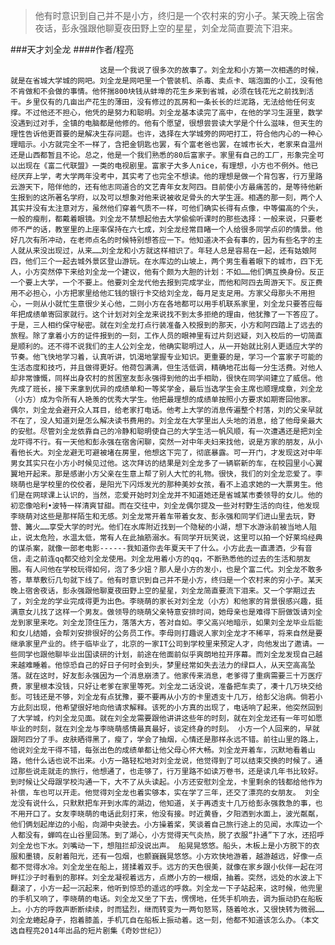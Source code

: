 > 他有时意识到自己并不是小方，终归是一个农村来的穷小子。某天晚上宿舍夜话，彭永强跟他聊夏夜田野上空的星星，刘全龙简直要流下泪来。

###天才刘全龙
####作者/程亮

						这是一个我说了很多次的故事了。刘全龙和小方第一次相遇的时候，就是在省城大学城的网吧。刘全龙是网吧里一个管装机、杀毒、卖点卡、端泡面的小工，没有他不肯做和不会做的事情。他怀揣800块钱从蚌埠的花生乡来到省城，必须在钱花光之前找到活干。乡里仅有的几亩出产花生的薄田，没有修过的瓦房和一条长长的烂泥路，无法给他任何支撑。不过他还不担心，他凭的是努力和聪明。刘全龙基本读完了高中，在他的学习生涯里，数学没遇到过对手，全镇的电脑都是他修的。他有个愿望，很想尝尝读大学是个什么滋味，但天生的理性告诉他更首要的是解决生存问题。也许，选择在大学城旁的网吧打工，符合他内心的一种心理暗示。小方就完全不一样了，含把金钥匙也罢，有个富老爸也罢，在城市长大，老家来自温州还是山西都暂且不论。总之，他是一个我们熟悉的80后富家子。家里有自己的工厂，形象完全可以出现在《富二代联盟》一类的电视剧里。富家子大多人nice，有理想，小方也不例外。他已经厌弃上学，考大学两年没考中，其实考了也完全不想读。他的理想是做一个背包客，行万里路云游天下，陪伴他的，还有他志同道合的文艺青年女友阿四。目前使小方最痛苦的，是等待他新生报到的这所著名学府，以及可以想象对他来说被收足骨头的大学生涯。相遇的那一刻，两个人其实并没有太注意对方，虽然他们穿着气质不一样，可他们确实长得有点像，中等偏高的个头，一般的瘦削，都戴着眼镜。刘全龙不禁想起他去大学偷偷听课时的那些选择：一般来说，只要老师不严的话，教室里的上座率保持在六七成，刘全龙经常目睹一个人给很多同学点卯的情景。他好几次有所冲动，在老师点名的时候特别想答应一下。他知道决不会有事的，因为有些名字的主人就从来没出现过，从来……刘全龙和小方就这样相识了。年轻人总是容易在一起，还有姑娘阿四，他们三个一起去城外景区登山游玩。在水库边的山坡上，两个男生看着眼下的城市，四下无人，小方突然停下来给刘全龙一个建议，他有个颇为大胆的计划：不如……他们俩互换身份。反正一个要上大学，一个不要上。他要刘全龙代他去报到完成学业，而他和阿四去周游天下。反正费用不必担心，小方把家里给他汇钱的银行卡交给刘全龙，每月足支足用。方家父母那头不用担心，一则从小就忙生意很少关心他，二则小方在各地都可以用手机联系家里，刘全龙只要答应每年把成绩单寄回家就行。这个计划对刘全龙来说找不到太多拒绝的理由，他犹豫了一下答应了。于是，三人相约保守秘密。就在刘全龙打点行装准备入校报到的那天，小方和阿四踏上了远去的旅程。除了拿着小方的证件报到的一刻，工作人员的眼神里有过片刻迟疑，刘入校后的一切简直是顺利的。还不得不说我们的主人公刘全龙，他确实聪明过人，从一开始就比别人更适应大学的节奏。他飞快地学习着，认真听讲，饥渴地掌握专业知识。更重要的是，学习一个富家子可能的生活态度和技巧，并且做得更好。他荷包满满，但生活低调，精确地花出每一分生活费。对他人却非常慷慨，同样出身农村的贫困室友彭永强得到他的出手相助，很快在同学间建立了威信。他先成了班长，接下来拿到优异的成绩单和一等奖学金，最后当选学生会主席也顺理成章，刘全龙（小方）成为令所有人艳羡的优秀大学生。他把最理想的成绩单按照小方要求如期寄回他家。 偶尔，刘全龙会避开众人耳目，给老家打电话。他考上大学的消息传遍整个村落，刘的父亲早就不在了，没人知道刘是怎么解决读书费用的。刘全龙在大学里出人头地的消息，给了他母亲最大的安慰。尽管刘全龙依靠自己的冷静和聪明使自己的大学生活一帆风顺，有一次遭遇还是把刘全龙吓得不行。有一天他和彭永强在宿舍闲聊，突然一对中年夫妇来找他，说是方家的朋友，从小看他长大。刘全龙避无可避被堵在房里，他想这下完了，彻底暴露。可一开门，才发现这对中年男女其实只在小方小时候见过他。这次拜访的结果是刘全龙多了一辆崭新的车，在校园里小心翼翼地开起来。那是感谢小方父亲在生意上帮了别人大忙的礼物。很快，我们的刘全龙恋爱了。李晓萌也是学校里的佼佼者，是阳光下闪烁发光的那种美妙女孩，看不上追求她的一大票男生。他们是在网球课上认识的，当然，恋爱开始时刘全龙并不知道她还是省城某市委领导的女儿。他的初恋像哈利•波特一样清爽甘甜。而在交往中，刘全龙偶尔提及一些对村野生活的向往，他发现李晓萌对这些是那样陌生和无感。刘全龙常开着车带着女友、彭永强和同学们进山里去玩，野营、篝火……享受大学的时光。他们在水库附近找到一个隐秘的小湖，想下水游泳前被当地人阻止，说太危险，水温太低，常有人在此抽筋溺水。有同学开玩笑说，这里可以拍一个好莱坞经典的谋杀案，就像一部老电影------我知道你去年夏天干了什么。小方此去一直潇洒，少有音信，走之前连qq都交给刘全龙使用。刘全龙用着小方的qq，不断熟悉他的过去的生活和朋友圈。有人问他在学校玩得如何，泡了多少妞？那人是小方的发小，也是个富二代。刘全龙不敢多答，草草敷衍几句就下线了。他有时意识到自己并不是小方，终归是一个农村来的穷小子。某天晚上宿舍夜话，彭永强跟他聊夏夜田野上空的星星，刘全龙简直要流下泪来。又一个学期过去了，刘全龙的学业完成得更为出色。李晓萌的家长对刘全龙（小方）和他家的背景很感兴趣，挺满意女儿找了这样一个男友。做领导的晓萌父亲特意安排时间，她母亲也是难得下厨做饭请刘全龙到家里来吃。刘全龙顶住压力，落落大方，答对自如。李父高兴地暗示，如果刘全龙毕业后能和女儿结婚，会帮刘安排很好的公务员工作。李母则打趣说人家刘全龙才不稀罕，将来自然是要继承家里产业的。终于临毕业了，北京的一家IT公司到学校里来预定人才，向他发出了邀请。一些同学也跟他聊毕业出国读研的计划，前途在他面前似乎爽朗地拉开序幕。而刘全龙发现自己越来越难睡着。他惊恐自己的好日子何时会到头，梦里经常如失去法力的绿巨人，从天空高高坠落。就在这时，好友彭永强因为一个消息崩溃了。他家传来消息，老爹得了重病需要三十万医疗费，家里根本没钱，只好让老爹在家里等死。刘全龙二话没说，准备把车卖了，凑十几万块交给彭。可钱还是不够，刘全龙有点犹豫，要不要再从小方的卡里透支十几万，给彭父治病。倘若小方此刻出现，他希望很好地向他请求解释。该死的小方真的出现了，电话响了起来，他突然回到了大学城，约刘全龙见面。就在刘全龙需要跟他讲讲这些年的时刻，就在刘全龙还有一年可如愿毕业的时刻，就在刘全龙与李晓萌感情最真最好，谈定终身的时刻。 小方一个人回来的，早就跟阿四分了手。皮肤晒得黑了，瘦了，学会了抽烟，心情还是那样永远不错。前往山里的路上，他说刘全龙干得不错，每张出色的成绩单都让他父母心怀大畅。刘全龙开着车，沉默地看着山路，他什么话也说不出来。小方一路轻松地对刘全龙说，他觉得到了可以结束交换的时候了。通过那些说走就走的旅行，他想通了，也走够了，行万里路不如读万卷书，还是读几年书比较好。到时候让父母跟学校沟通一下，大不了从头读起。小方还安慰刘全龙，卡里剩余的钱都给他作为补偿，车也可以开走。他觉得刘全龙也着实够本，实在学了三年，还交了漂亮的女朋友。 刘全龙没有说什么，只默默把车开到水库的湖边，他知道，关于再透支十几万给彭永强救急的事，也不用开口了。女友李晓萌的电话此刻打来，他没有接。时近黄昏，夕阳洒到水面上，波光粼粼，他们俩划起岸边的小船，向湖中央驶去。小方操着桨，笑谈着自己旅行途上的见闻，水库边一个人都没有，蝉鸣在山谷里回荡。到了湖心，小方觉得天气炎热，脱了衣服“扑通”下了水，还招呼刘全龙也下水。刘嘴动一下，想阻拦却没说出声。 船晃晃悠悠。船头，木板上是小方脱下的衣服和墨镜，反射着阳光，还有一包烟，也颤巍巍晃悠悠。小方欢快地游着，越游越远，好像一点都不觉得水冷。刘全龙坐在船上，搓揉着双手。远方的天色很美，就像在家乡跟小伙伴一起在河畔扛沙子时看到的那样。刘全龙凝视着远方，点燃小方的一根烟，抽着。突然，远处的水波上下翻滚了，小方一起一沉起来，他听到惊恐的遥远的呼救。刘全龙一下子站起来，这时候，他兜里的手机又响了，李晓萌的电话。刘全龙又坐了下去，愣愣地，任凭手机响去，调为振动扔在船板上。小方的呼救声断断续续，时而猛烈，继而转变为一两句怒骂，随着呛水，又很快转为微弱……刘全龙蜷起身子，抱着膝盖，手机兀自在船板上振动着。这一刻，他都不知道该怎么办。（本文选自程亮2014年出品的短片剧集《奇妙世纪》）			  		
